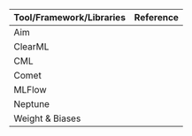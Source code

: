 |Tool/Framework/Libraries|Reference               |
|:-----------------------|:-----------------------|
|Aim                     |                        |
|ClearML                 |                        |
|CML                     |                        |
|Comet                   |                        |
|MLFlow                  |                        |
|Neptune                 |                        |
|Weight & Biases         |                        |
